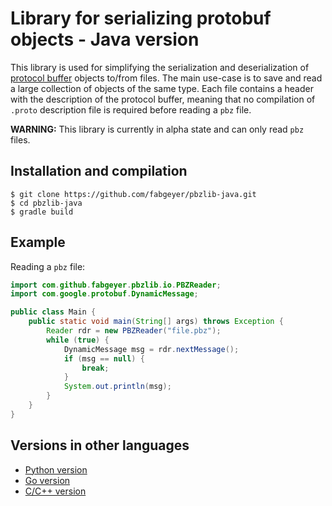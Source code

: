 # Library for serializing protobuf objects - Java version

This library is used for simplifying the serialization and deserialization of [protocol buffer](https://developers.google.com/protocol-buffers/) objects to/from files.
The main use-case is to save and read a large collection of objects of the same type.
Each file contains a header with the description of the protocol buffer, meaning that no compilation of `.proto` description file is required before reading a `pbz` file.

**WARNING:** This library is currently in alpha state and can only read `pbz` files.


## Installation and compilation

```
$ git clone https://github.com/fabgeyer/pbzlib-java.git
$ cd pbzlib-java
$ gradle build
```


## Example

Reading a `pbz` file:

```java
import com.github.fabgeyer.pbzlib.io.PBZReader;
import com.google.protobuf.DynamicMessage;

public class Main {
	public static void main(String[] args) throws Exception {
		Reader rdr = new PBZReader("file.pbz");
		while (true) {
			DynamicMessage msg = rdr.nextMessage();
			if (msg == null) {
				break;
			}
			System.out.println(msg);
		}
	}
}
```


## Versions in other languages

- [Python version](https://github.com/fabgeyer/pbzlib-py)
- [Go version](https://github.com/fabgeyer/pbzlib-go)
- [C/C++ version](https://github.com/fabgeyer/pbzlib-c-cpp)
